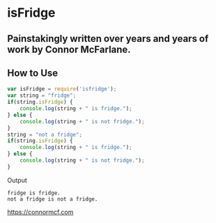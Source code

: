 # isFridge
Painstakingly written over years and years of work by Connor McFarlane.
---

How to Use
----

```js
var isFridge = require('isfridge');
var string = "fridge";
if(string.isFridge) {
	console.log(string + " is fridge.");
} else {
	console.log(string + " is not fridge.");
}
string = "not a fridge";
if(string.isFridge) {
	console.log(string + " is fridge.");
} else {
	console.log(string + " is not fridge.");
}
```
Output
```
fridge is fridge.
not a fridge is not a fridge.
```

https://connormcf.com